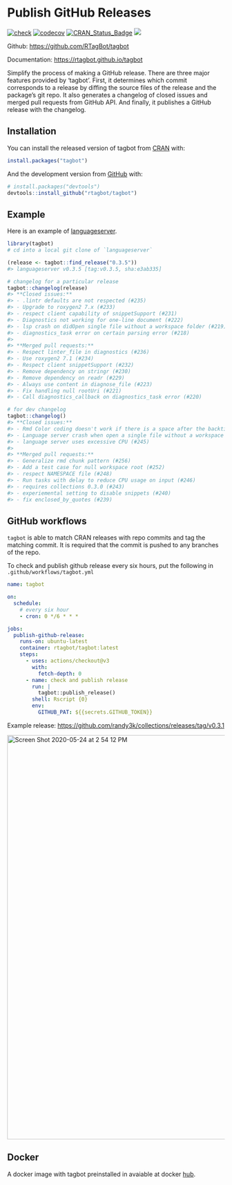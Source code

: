 
<!-- README.md is generated from README.Rmd. Please edit that file -->

# Publish GitHub Releases

<!-- badges: start -->

[![check](https://github.com/rtagbot/tagbot/actions/workflows/check.yaml/badge.svg)](https://github.com/rtagbot/tagbot/actions/workflows/check.yaml)
[![codecov](https://codecov.io/gh/rtagbot/tagbot/branch/master/graph/badge.svg)](https://codecov.io/gh/rtagbot/tagbot)
[![CRAN\_Status\_Badge](https://www.r-pkg.org/badges/version/tagbot)](https://cran.r-project.org/package=tagbot)
[![](https://cranlogs.r-pkg.org/badges/grand-total/tagbot)](https://cran.r-project.org/package=tagbot)
<!-- badges: end -->

Github: <https://github.com/RTagBot/tagbot>

Documentation: <https://rtagbot.github.io/tagbot>

Simplify the process of making a GitHub release. There are three major
features provided by ‘tagbot’. First, it determines which commit
corresponds to a release by diffing the source files of the release and
the package’s git repo. It also generates a changelog of closed issues
and merged pull requests from GitHub API. And finally, it publishes a
GitHub release with the changelog.

## Installation

You can install the released version of tagbot from
[CRAN](https://CRAN.R-project.org) with:

``` r
install.packages("tagbot")
```

And the development version from [GitHub](https://github.com/) with:

``` r
# install.packages("devtools")
devtools::install_github("rtagbot/tagbot")
```

## Example

Here is an example of
[languageserver](https://github.com/REditorSupport/languageserver).

``` r
library(tagbot)
# cd into a local git clone of `languageserver`

(release <- tagbot::find_release("0.3.5"))
#> languageserver v0.3.5 [tag:v0.3.5, sha:e3ab335]

# changelog for a particular release
tagbot::changelog(release)
#> **Closed issues:**
#> - .lintr defaults are not respected (#235)
#> - Upgrade to roxygen2 7.x (#233)
#> - respect client capability of snippetSupport (#231)
#> - Diagnostics not working for one-line document (#222)
#> - lsp crash on didOpen single file without a workspace folder (#219)
#> - diagnostics_task error on certain parsing error (#218)
#>
#> **Merged pull requests:**
#> - Respect linter_file in diagnostics (#236)
#> - Use roxygen2 7.1 (#234)
#> - Respect client snippetSupport (#232)
#> - Remove dependency on stringr (#230)
#> - Remove dependency on readr (#229)
#> - Always use content in diagnose_file (#223)
#> - Fix handling null rootUri (#221)
#> - Call diagnostics_callback on diagnostics_task error (#220)

# for dev changelog
tagbot::changelog()
#> **Closed issues:**
#> - Rmd Color coding doesn't work if there is a space after the backticks and the bracket (#255)
#> - Language server crash when open a single file without a workspace folder (#249)
#> - language server uses excessive CPU (#245)
#>
#> **Merged pull requests:**
#> - Generalize rmd chunk pattern (#256)
#> - Add a test case for null workspace root (#252)
#> - respect NAMESPACE file (#248)
#> - Run tasks with delay to reduce CPU usage on input (#246)
#> - requires collections 0.3.0 (#243)
#> - experiemental setting to disable snippets (#240)
#> - fix enclosed_by_quotes (#239)
```

## GitHub workflows

`tagbot` is able to match CRAN releases with repo commits and tag the
matching commit. It is required that the commit is pushed to any
branches of the repo.

To check and publish github release every six hours, put the following
in `.github/workflows/tagbot.yml`

``` yml
name: tagbot

on:
  schedule:
    # every six hour
    - cron: 0 */6 * * *

jobs:
  publish-github-release:
    runs-on: ubuntu-latest
    container: rtagbot/tagbot:latest
    steps:
      - uses: actions/checkout@v3
        with:
          fetch-depth: 0
      - name: check and publish release
        run: |
          tagbot::publish_release()
        shell: Rscript {0}
        env:
          GITHUB_PAT: ${{secrets.GITHUB_TOKEN}}
```

Example release:
<https://github.com/randy3k/collections/releases/tag/v0.3.1>

<img width="936" alt="Screen Shot 2020-05-24 at 2 54 12 PM" src="https://user-images.githubusercontent.com/1690993/82765778-7b8ec780-9dce-11ea-9d32-1502075ce24a.png">

## Docker

A docker image with tagbot preinstalled in avaiable at docker
[hub](https://hub.docker.com/r/rtagbot/tagbot).
